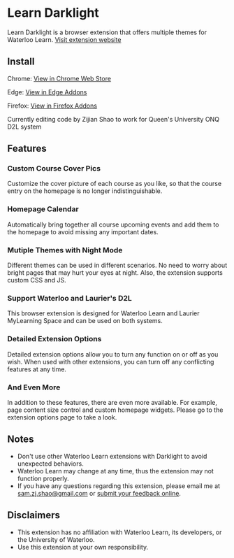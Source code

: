 # Learn Darklight
Learn Darklight is a browser extension that offers multiple themes for Waterloo Learn. [Visit extension website](https://www.zijianshao.com/dlight/ "Learn Darklight Official Website")

## Install
Chrome: [View in Chrome Web Store](https://chrome.google.com/webstore/detail/learn-darklight/lhodieepeghcemhpbloffmljoklaklho "Learn Darklight (Chrome Version)")

Edge: [View in Edge Addons](https://microsoftedge.microsoft.com/addons/detail/gniehfhhoajdjieojgojjgbcochajole "Learn Darklight (Edge Version)")

Firefox: [View in Firefox Addons](https://addons.mozilla.org/addon/learn-darklight/ "Learn Darklight (Firefox Version)")

Currently editing code by Zijian Shao to work for Queen's University ONQ D2L system

## Features
### Custom Course Cover Pics
Customize the cover picture of each course as you like, so that the course entry on the homepage is no longer indistinguishable.
### Homepage Calendar
Automatically bring together all course upcoming events and add them to the homepage to avoid missing any important dates.
### Mutiple Themes with Night Mode
Different themes can be used in different scenarios. No need to worry about bright pages that may hurt your eyes at night. Also, the extension supports custom CSS and JS.
### Support Waterloo and Laurier's D2L
This browser extension is designed for Waterloo Learn and Laurier MyLearning Space and can be used on both systems.
### Detailed Extension Options
Detailed extension options allow you to turn any function on or off as you wish. When used with other extensions, you can turn off any conflicting features at any time.
### And Even More
In addition to these features, there are even more available. For example, page content size control and custom homepage widgets. Please go to the extension options page to take a look.

## Notes
- Don't use other Waterloo Learn extensions with Darklight to avoid unexpected behaviors.
- Waterloo Learn may change at any time, thus the extension may not function properly.
- If you have any questions regarding this extension, please email me at sam.zj.shao@gmail.com or [submit your feedback online](https://docs.google.com/forms/d/e/1FAIpQLSc8teQisXY9j7mGFWwlNgna5qLqi3kjh31R3iR742oQpJ0fOA/viewform "Submit feedback online").

## Disclaimers
- This extension has no affiliation with Waterloo Learn, its developers, or the University of Waterloo.
- Use this extension at your own responsibility.
